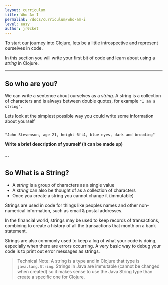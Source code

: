```yaml
---
layout: curriculum
title: Who Am I
permalink: /docs/curriculum/who-am-i
level: easy
author: jr0cket
---
```


To start our journey into Clojure, lets be a little introspective and represent ourselves in code.

In this section you will write your first bit of code and learn about using a _string_ in Clojure.

<hr />

## So who are you?

We can write a sentence about ourselves as a _string_.  A string is a collection of characters and is always between double quotes, for example `"I am a string"`.

Lets look at the simplest possible way you could write some information about yourself

<!-- Using expression evaluation fix to make string appear as a value in klipse -->
<pre><code class="language-klipse" data-eval-context="expr">
"John Stevenson, age 21, height 6ft4, blue eyes, dark and brooding"
</code></pre>

**Write a brief description of yourself (it can be made up)**

<!-- Using expression evaluation fix to make string appear as a value in klipse -->
<pre><code class="language-klipse" data-eval-context="expr">
""
</code></pre>

## So What is a String?

* A _string_ is a group of characters as a single value
* A _string_ can also be thought of as a collection of characters
* Once you create a string you cannot change it (immutable)

Strings are used in code for things like peoples names and other non-numerical information, such as email & postal addresses.

In the financial world, strings may be used to keep records of transactions, combining to create a history of all the transactions that month on a bank statement.

Strings are also commonly used to keep a log of what your code is doing, especially when there are errors occurring.  A very basic way to debug your code is to print out error messages as strings.

> Technical Note: A string is a type and in Clojure that type is `java.lang.String`.  Strings in Java are immutable (cannot be changed when created) so it makes sense to use the Java String type than create a specific one for Clojure.
